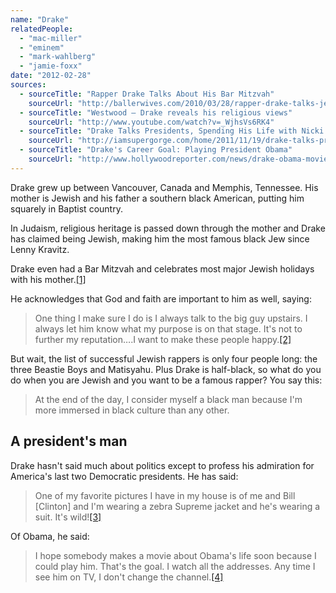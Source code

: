 ```yaml
---
name: "Drake"
relatedPeople:
  - "mac-miller"
  - "eminem"
  - "mark-wahlberg"
  - "jamie-foxx"
date: "2012-02-28"
sources:
  - sourceTitle: "Rapper Drake Talks About His Bar Mitzvah"
    sourceUrl: "http://ballerwives.com/2010/03/28/rapper-drake-talks-jewish-religion-bar-mitzah-privileged-upbringing/"
  - sourceTitle: "Westwood – Drake reveals his religious views"
    sourceUrl: "http://www.youtube.com/watch?v=_WjhsVs6RK4"
  - sourceTitle: "Drake Talks Presidents, Spending His Life with Nicki & The Fight With Chris Brown"
    sourceUrl: "http://iamsupergorge.com/home/2011/11/19/drake-talks-presidents-spending-his-life-with-nicki-the-fight-with-chris-brown-somebody-wouldve-got-knocked-the-fck-out/"
  - sourceTitle: "Drake's Career Goal: Playing President Obama"
    sourceUrl: "http://www.hollywoodreporter.com/news/drake-obama-movie-impersonation-286067"
---
```


Drake grew up between Vancouver, Canada and Memphis, Tennessee. His mother is Jewish and his father a southern black American, putting him squarely in Baptist country.

In Judaism, religious heritage is passed down through the mother and Drake has claimed being Jewish, making him the most famous black Jew since Lenny Kravitz.

Drake even had a Bar Mitzvah and celebrates most major Jewish holidays with his mother.<a class="source-citation" href="#http://ballerwives.com/2010/03/28/rapper-drake-talks-jewish-religion-bar-mitzah-privileged-upbringing/" title="Rapper Drake Talks About His Bar Mitzvah">[1]</a>

He acknowledges that God and faith are important to him as well, saying:

>One thing I make sure I do is I always talk to the big guy upstairs. I always let him know what my purpose is on that stage. It's not to further my reputation….I want to make these people happy.<a class="source-citation" href="#http://www.youtube.com/watch?v=_WjhsVs6RK4" title="Westwood – Drake reveals his religious views">[2]</a>

But wait, the list of successful Jewish rappers is only four people long: the three Beastie Boys and Matisyahu. Plus Drake is half-black, so what do you do when you are Jewish and you want to be a famous rapper? You say this:

>At the end of the day, I consider myself a black man because I'm more immersed in black culture than any other.

## A president's man

Drake hasn't said much about politics except to profess his admiration for America's last two Democratic presidents. He has said:

>One of my favorite pictures I have in my house is of me and Bill [Clinton] and I'm wearing a zebra Supreme jacket and he's wearing a suit. It's wild!<a class="source-citation" href="#http://iamsupergorge.com/home/2011/11/19/drake-talks-presidents-spending-his-life-with-nicki-the-fight-with-chris-brown-somebody-wouldve-got-knocked-the-fck-out/" title="Drake Talks Presidents, Spending His Life with Nicki &amp; The Fight With Chris Brown">[3]</a>

Of Obama, he said:

>I hope somebody makes a movie about Obama's life soon because I could play him. That's the goal. I watch all the addresses. Any time I see him on TV, I don't change the channel.<a class="source-citation" href="#http://www.hollywoodreporter.com/news/drake-obama-movie-impersonation-286067" title="Drake&apos;s Career Goal: Playing President Obama">[4]</a>